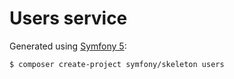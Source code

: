 # Users service

Generated using [Symfony 5](https://symfony.com/doc/5.0/setup.html):

```sh
$ composer create-project symfony/skeleton users
```

